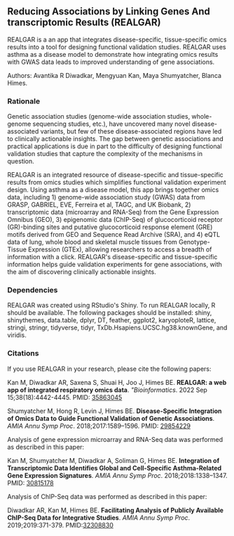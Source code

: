 ## Reducing Associations by Linking Genes And transcriptomic Results (REALGAR)

REALGAR is a an app that integrates disease-specific, tissue-specific omics results into a tool for designing functional validation studies.  REALGAR uses asthma as a disease model to demonstrate how integrating omics results with GWAS data leads to improved understanding of gene associations.

Authors: Avantika R Diwadkar, Mengyuan Kan, Maya Shumyatcher, Blanca Himes.

### Rationale

Genetic association studies (genome-wide association studies, whole-genome sequencing studies, etc.), have uncovered many novel disease-associated variants, but few of these disease-associated regions have led to clinically actionable insights.  The gap between genetic associations and practical applications is due in part to the difficulty of designing functional validation studies that capture the complexity of the mechanisms in question.   

REALGAR is an integrated resource of disease-specific and tissue-specific results from omics studies which simplifies functional validation experiment design. Using asthma as a disease model, this app brings together omics data, including 1) genome-wide association study (GWAS) data from GRASP, GABRIEL, EVE, Ferreira et al, TAGC, and UK Biobank, 2) transcriptomic data (microarray and RNA-Seq) from the Gene Expression Omnibus (GEO), 3) epigenomic data (ChIP-Seq) of glucocorticoid receptor (GR)-binding sites and putative glucocorticoid response element (GRE) motifs derived from GEO and Sequence Read Archive (SRA), and 4) eQTL data of lung, whole blood and skeletal muscle tissues from Genotype-Tissue Expression (GTEx), allowing researchers to access a breadth of information with a click. REALGAR's disease-specific and tissue-specific information helps guide validation experiments for gene associations, with the aim of discovering clinically actionable insights.

### Dependencies

REALGAR was created using RStudio's Shiny.  To run REALGAR locally, R should be available.  The following packages should be installed: shiny, shinythemes, data.table, dplyr, DT, feather, ggplot2, karyoploteR, lattice, stringi, stringr, tidyverse, tidyr, TxDb.Hsapiens.UCSC.hg38.knownGene, and viridis.

### Citations

If you use REALGAR in your research, please cite the following papers:

Kan M, Diwadkar AR, Saxena S, Shuai H, Joo J, Himes BE. **REALGAR: a web app of integrated respiratory omics data**. *"Bioinformatics*. 2022 Sep 15;38(18):4442-4445. PMID: [35863045](https://www.ncbi.nlm.nih.gov/pubmed/35863045)

Shumyatcher M, Hong R, Levin J, Himes BE. **Disease-Specific Integration of Omics Data to Guide Functional Validation of Genetic Associations**. *AMIA Annu Symp Proc*. 2018;2017:1589–1596. 
PMID: [29854229](https://www.ncbi.nlm.nih.gov/pubmed/29854229)

Analysis of gene expression microarray and RNA-Seq data was performed as described in this paper:

Kan M, Shumyatcher M, Diwadkar A, Soliman G, Himes BE. **Integration of Transcriptomic Data Identifies Global and Cell-Specific Asthma-Related Gene Expression Signatures**. *AMIA Annu Symp Proc*. 2018;2018:1338–1347. 
PMID: [30815178](https://www.ncbi.nlm.nih.gov/pubmed/30815178)
 
Analysis of ChIP-Seq data was performed as described in this paper:

Diwadkar AR, Kan M, Himes BE. **Facilitating Analysis of Publicly Available ChIP-Seq Data for Integrative Studies**. *AMIA Annu Symp Proc*. 2019;2019:371-379. PMID:[32308830](https://www.ncbi.nlm.nih.gov/pubmed/32308830)
